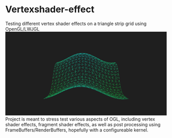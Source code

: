 # Vertexshader-effect
Testing different vertex shader effects on a triangle strip grid using OpenGL/LWJGL
<img src="Capture.PNG" width="700">
Project is meant to stress test various aspects of OGL, including vertex shader effects, fragment shader effects, as well as post processing using FrameBuffers/RenderBuffers, hopefully with a configureable kernel.
